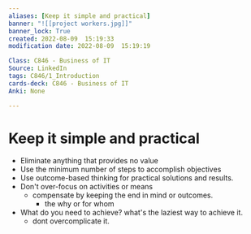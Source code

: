 ```yaml
---
aliases: [Keep it simple and practical]
banner: "![[project workers.jpg]]"
banner_lock: True
created: 2022-08-09  15:19:33
modification date: 2022-08-09  15:19:19

Class: C846 - Business of IT
Source: LinkedIn
tags: C846/1_Introduction
cards-deck: C846 - Business of IT
Anki: None

---
```


# Keep it simple and practical
- Eliminate anything that provides no value
- Use the minimum number of steps to accomplish objectives
- Use outcome-based thinking for practical solutions and results.
- Don't over-focus on activities or means
	- compensate by keeping the end in mind or outcomes.
		- the why or for whom
- What do you need to achieve? what's the laziest way to achieve it.
	- dont overcomplicate it.